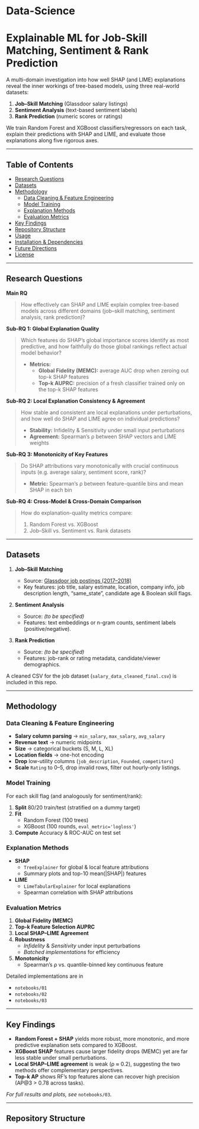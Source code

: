 # Data-Science
# Explainable ML for Job-Skill Matching, Sentiment & Rank Prediction

A multi-domain investigation into how well SHAP (and LIME) explanations reveal the inner workings of tree-based models, using three real-world datasets:

1. **Job–Skill Matching** (Glassdoor salary listings)  
2. **Sentiment Analysis** (text-based sentiment labels)  
3. **Rank Prediction** (numeric scores or ratings)

We train Random Forest and XGBoost classifiers/regressors on each task, explain their predictions with SHAP and LIME, and evaluate those explanations along five rigorous axes.

---

## Table of Contents

- [Research Questions](#research-questions)  
- [Datasets](#datasets)  
- [Methodology](#methodology)  
  - [Data Cleaning & Feature Engineering](#data-cleaning--feature-engineering)  
  - [Model Training](#model-training)  
  - [Explanation Methods](#explanation-methods)  
  - [Evaluation Metrics](#evaluation-metrics)  
- [Key Findings](#key-findings)  
- [Repository Structure](#repository-structure)  
- [Usage](#usage)  
- [Installation & Dependencies](#installation--dependencies)  
- [Future Directions](#future-directions)  
- [License](#license)  

---

## Research Questions

**Main RQ**  
> How effectively can SHAP and LIME explain complex tree-based models across different domains (job–skill matching, sentiment analysis, rank prediction)?

**Sub-RQ 1: Global Explanation Quality**  
> Which features do SHAP’s global importance scores identify as most predictive, and how faithfully do those global rankings reflect actual model behavior?  
> - **Metrics:**  
>   - **Global Fidelity (MEMC):** average AUC drop when zeroing out top-k SHAP features  
>   - **Top-k AUPRC:** precision of a fresh classifier trained only on the top-k SHAP features  

**Sub-RQ 2: Local Explanation Consistency & Agreement**  
> How stable and consistent are local explanations under perturbations, and how well do SHAP and LIME agree on individual predictions?  
> - **Stability:** Infidelity & Sensitivity under small input perturbations  
> - **Agreement:** Spearman’s ρ between SHAP vectors and LIME weights  

**Sub-RQ 3: Monotonicity of Key Features**  
> Do SHAP attributions vary monotonically with crucial continuous inputs (e.g. average salary, sentiment score, rank)?  
> - **Metric:** Spearman’s ρ between feature-quantile bins and mean SHAP in each bin  

**Sub-RQ 4: Cross-Model & Cross-Domain Comparison**  
> How do explanation-quality metrics compare:  
> 1. Random Forest vs. XGBoost  
> 2. Job–Skill vs. Sentiment vs. Rank datasets  

---

## Datasets

1. **Job–Skill Matching**  
   - Source: [Glassdoor job postings (2017–2018)](https://www.kaggle.com/datasets/thedevastator/jobs-dataset-from-glassdoor)  
   - Key features: job title, salary estimate, location, company info, job description length, “same_state”, candidate age & Boolean skill flags.  

2. **Sentiment Analysis**  
   - Source: _(to be specified)_  
   - Features: text embeddings or n-gram counts, sentiment labels (positive/negative).  

3. **Rank Prediction**  
   - Source: _(to be specified)_  
   - Features: job-rank or rating metadata, candidate/viewer demographics.

A cleaned CSV for the job dataset (`salary_data_cleaned_final.csv`) is included in this repo.

---

## Methodology

### Data Cleaning & Feature Engineering

- **Salary column parsing** → `min_salary`, `max_salary`, `avg_salary`  
- **Revenue text** → numeric midpoints  
- **Size** → categorical buckets (S, M, L, XL)  
- **Location fields** → one-hot encoding  
- **Drop** low-utility columns (`job_description`, `Founded`, `competitors`)  
- **Scale** `Rating` to 0–5, drop invalid rows, filter out hourly-only listings.

### Model Training

For each skill flag (and analogously for sentiment/rank):

1. **Split** 80/20 train/test (stratified on a dummy target)  
2. **Fit**  
   - Random Forest (100 trees)  
   - XGBoost (100 rounds, `eval_metric='logloss'`)  
3. **Compute** Accuracy & ROC-AUC on test set  

### Explanation Methods

- **SHAP**  
  - `TreeExplainer` for global & local feature attributions  
  - Summary plots and top-10 mean(|SHAP|) features  
- **LIME**  
  - `LimeTabularExplainer` for local explanations  
  - Spearman correlation with SHAP attributions

### Evaluation Metrics

1. **Global Fidelity (MEMC)**  
2. **Top-k Feature Selection AUPRC**  
3. **Local SHAP–LIME Agreement**  
4. **Robustness**  
   - *Infidelity* & *Sensitivity* under input perturbations  
   - *Batched implementations* for efficiency  
5. **Monotonicity**  
   - Spearman’s ρ vs. quantile-binned key continuous feature  

Detailed implementations are in  
- `notebooks/01`
- `notebooks/02`  
- `notebooks/03`  

---

## Key Findings

- **Random Forest + SHAP** yields more robust, more monotonic, and more predictive explanation sets compared to XGBoost.  
- **XGBoost SHAP** features cause larger fidelity drops (MEMC) yet are far less stable under small perturbations.  
- **Local SHAP–LIME agreement** is weak (ρ ≈ 0.2), suggesting the two methods offer complementary perspectives.  
- **Top-k AP** shows RF’s top features alone can recover high precision (AP@3 > 0.78 across tasks).  

_For full results and plots, see_ `notebooks/03`.

---

## Repository Structure

